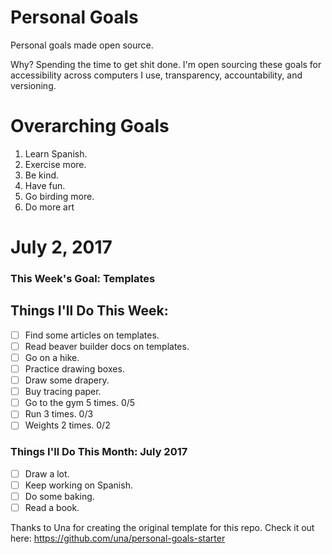 Personal Goals
==============

Personal goals made open source.

Why? Spending the time to get shit done. I'm open sourcing these goals for accessibility across computers I use, transparency, accountability, and versioning.

# Overarching Goals

1. Learn Spanish.
2. Exercise more.
3. Be kind.
4. Have fun.
5. Go birding more.
6. Do more art

# July 2, 2017

### This Week's Goal: Templates

## Things I'll Do This Week:

- [ ] Find some articles on templates.
- [ ] Read beaver builder docs on templates.
- [ ] Go on a hike.
- [ ] Practice drawing boxes.
- [ ] Draw some drapery.
- [ ] Buy tracing paper.
- [ ] Go to the gym 5 times. 0/5
- [ ] Run 3 times. 0/3
- [ ] Weights 2 times. 0/2

### Things I'll Do This Month: July 2017

- [ ] Draw a lot.
- [ ] Keep working on Spanish.
- [ ] Do some baking.
- [ ] Read a book.

Thanks to Una for creating the original template for this repo. Check it out here: https://github.com/una/personal-goals-starter